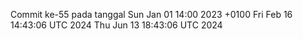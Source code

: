 Commit ke-55 pada tanggal Sun Jan 01 14:00 2023 +0100
Fri Feb 16 14:43:06 UTC 2024
Thu Jun 13 18:43:06 UTC 2024
